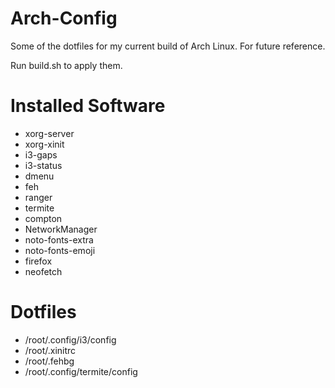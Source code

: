 # Arch-Config
Some of the dotfiles for my current build of Arch Linux. For future reference.

Run build.sh to apply them.

# Installed Software
  * xorg-server
  * xorg-xinit
  * i3-gaps
  * i3-status
  * dmenu
  * feh
  * ranger
  * termite
  * compton
  * NetworkManager
  * noto-fonts-extra
  * noto-fonts-emoji
  * firefox
  * neofetch
 
# Dotfiles
  * /root/.config/i3/config
  * /root/.xinitrc
  * /root/.fehbg
  * /root/.config/termite/config
